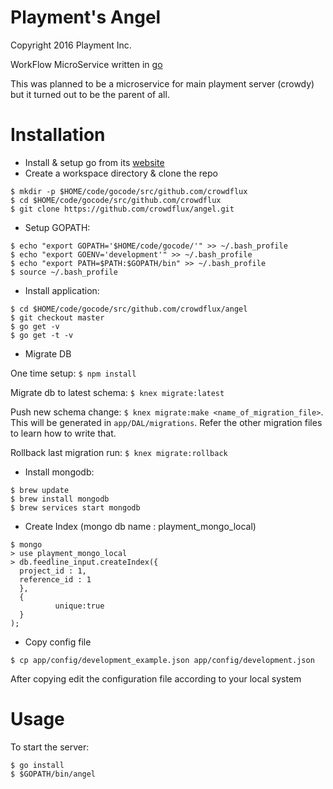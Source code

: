 Playment's Angel
================

Copyright 2016 Playment Inc.

WorkFlow MicroService written in [go](https://golang.org/)

This was planned to be a microservice for main playment server (crowdy) but
it turned out to be the parent of all.

# Installation

- Install & setup go from its [website](https://golang.org/)
- Create a workspace directory & clone the repo

```
$ mkdir -p $HOME/code/gocode/src/github.com/crowdflux
$ cd $HOME/code/gocode/src/github.com/crowdflux
$ git clone https://github.com/crowdflux/angel.git
```

- Setup GOPATH:

```
$ echo "export GOPATH='$HOME/code/gocode/'" >> ~/.bash_profile
$ echo "export GOENV='development'" >> ~/.bash_profile
$ echo "export PATH=$PATH:$GOPATH/bin" >> ~/.bash_profile
$ source ~/.bash_profile
```

- Install application:

```
$ cd $HOME/code/gocode/src/github.com/crowdflux/angel
$ git checkout master
$ go get -v
$ go get -t -v
```

- Migrate DB

One time setup: `$ npm install`

Migrate db to latest schema: `$ knex migrate:latest`

Push new schema change: `$ knex migrate:make <name_of_migration_file>`. This will be generated in `app/DAL/migrations`.
Refer the other migration files to learn how to write that.

Rollback last migration run: `$ knex migrate:rollback`


- Install mongodb:

```
$ brew update
$ brew install mongodb
$ brew services start mongodb
```

- Create Index (mongo db name : playment_mongo_local)

```
$ mongo
> use playment_mongo_local
> db.feedline_input.createIndex({
  project_id : 1,
  reference_id : 1
  },
  {
          unique:true
  }
);
```



- Copy config file

```
$ cp app/config/development_example.json app/config/development.json
```

After copying edit the configuration file according to your local system




# Usage

To start the server:

```
$ go install
$ $GOPATH/bin/angel
```